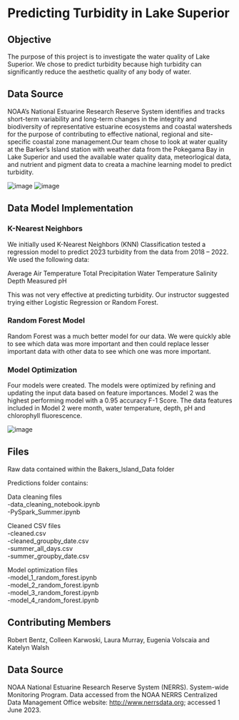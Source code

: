 # Predicting Turbidity in Lake Superior



## Objective
The purpose of this project is to investigate the water quality of Lake Superior. We chose to predict turbidity because high turbidity can significantly reduce the aesthetic quality of any body of water. 

## Data Source 
NOAA’s National Estuarine Research Reserve System identifies and tracks short-term variability and long-term changes in the integrity and biodiversity of representative estuarine ecosystems and coastal watersheds for the purpose of contributing to effective national, regional and site-specific coastal zone management.Our team chose to look at water quality at the Barker’s Island station with weather data from the Pokegama Bay in Lake Superior and used the available water quality data, meteorlogical data, and nutrient and pigment data to creata a machine learning model to predict turbidity.

![image](https://github.com/keywalsh/National_Estuarine_Research_Reserve/assets/119438532/ad3cd092-d072-4146-b6b2-3ddc2cbae116)
![image](https://github.com/keywalsh/National_Estuarine_Research_Reserve/assets/119438532/94213cf4-b7b7-4a78-a603-0ad079697515)


## Data Model Implementation

### K-Nearest Neighbors
We initially used K-Nearest Neighbors (KNN) Classification tested a regression model to predict 2023 turbidity from the data from 2018 – 2022. We used the following data:

Average Air Temperature 
Total Precipitation
Water Temperature
Salinity
Depth Measured
pH

This was not very effective at predicting turbidity. Our instructor suggested trying either Logistic Regression or Random Forest.

### Random Forest Model
Random Forest was a much better model for our data. We were quickly able to see which data was more important and then could replace lesser important data with other data to see which one was more important.

### Model Optimization
Four models were created. The models were optimized by refining and updating the input data based on feature importances. Model 2 was the highest performing model with a 0.95 accuracy F-1 Score. The data features included in Model 2 were month, water temperature, depth, pH and chlorophyll fluorescence.

![image](https://github.com/keywalsh/National_Estuarine_Research_Reserve/assets/119438532/c8003a8a-fe30-4a71-af4f-6ba5710d09c4)


## Files

Raw data contained within the Bakers_Island_Data folder 

Predictions folder contains:    

Data cleaning files   
-data_cleaning_notebook.ipynb  
-PySpark_Summer.ipynb  

Cleaned CSV files  
-cleaned.csv  
-cleaned_groupby_date.csv  
-summer_all_days.csv  
-summer_groupby_date.csv  

Model optimization files  
-model_1_random_forest.ipynb  
-model_2_random_forest.ipynb  
-model_3_random_forest.ipynb  
-model_4_random_forest.ipynb  

## Contributing Members

Robert Bentz, Colleen Karwoski, Laura Murray, Eugenia Volscaia and Katelyn Walsh

## Data Source
NOAA National Estuarine Research Reserve System (NERRS). System-wide Monitoring Program. Data accessed from the NOAA NERRS Centralized Data Management Office website: http://www.nerrsdata.org; accessed 1 June 2023.


